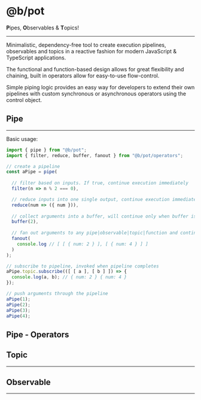 @b/pot
===

**P**ipes, **O**bservables & **T**opics!

---

Minimalistic, dependency-free tool to create execution pipelines, observables and topics in a reactive fashion for modern JavaScript & TypeScript applications.

The functional and function-based design allows for great flexibility and chaining, built in operators allow for easy-to-use flow-control.

Simple piping logic provides an easy way for developers to extend their own pipelines with custom synchronous or asynchronous operators using the control object.

## Pipe
---

Basic usage:
```ts
import { pipe } from "@b/pot";
import { filter, reduce, buffer, fanout } from "@b/pot/operators";

// create a pipeline
const aPipe = pipe(
  
  // filter based on inputs. If true, continue execution immediately
  filter(n => n % 2 === 0),

  // reduce inputs into one single output, continue execution immediately
  reduce(num => ({ num })),
  
  // collect arguments into a buffer, will continue only when buffer is full
  buffer(2),
  
  // fan out arguments to any pipe|observable|topic|function and continue execution immediately
  fanout(
    console.log // [ [ { num: 2 } ], [ { num: 4 } ] ]
  )
);

// subscribe to pipeline, invoked when pipeline completes
aPipe.topic.subscribe(([ [ a ], [ b ] ]) => {
  console.log(a, b); // { num: 2 } { num: 4 }
});

// push arguments through the pipeline
aPipe(1);
aPipe(2);
aPipe(3);
aPipe(4);
```

## Pipe - Operators

## Topic
---



## Observable
---


